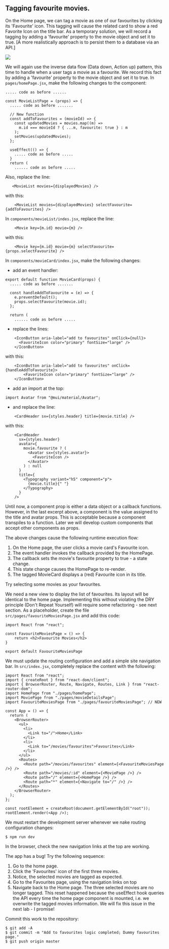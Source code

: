## Tagging favourite movies.

On the Home page, we can tag a movie as one of our favourites by clicking its 'Favourite' icon. This tagging will cause the related card to show a red Favorite Icon on the title bar. As a temporary solution, we will record a tagging by adding a 'favourite' property to the movie object and set it to true. [A more realistically approach is to persist them to a database via an API.] 

![][favorites]

We will again use the inverse data flow (Data down, Action up) pattern, this time to handle when a user tags a movie as a favourite. We record this fact by adding a 'favourite' property to the movie object and set it to true. In `pages/homePage.jsx`, make the following changes to the component:
~~~
..... code as before ......

const MovieListPage = (props) => {
  ..... code as before .......

  // New function
  const addToFavourites = (movieId) => {
    const updatedMovies = movies.map((m) =>
      m.id === movieId ? { ...m, favourite: true } : m
    );
    setMovies(updatedMovies);
  };

  useEffect(() => {
    ..... code as before .....
  }
  return (
    ...... code as before .....
~~~
Also, replace the line:
~~~
   <MovieList movies={displayedMovies} />
~~~
with this:
~~~
    <MovieList movies={displayedMovies} selectFavourite={addToFavourites} />
~~~
In `components/movieList/indes.jsx`, replace the line:
~~~
    <Movie key={m.id} movie={m} />
~~~
with this:
~~~
    <Movie key={m.id} movie={m} selectFavourite={props.selectFavourite} />
~~~
In `components/movieCard/index.jsx`, make the following changes:

+ add an event handler:
~~~
export default function MovieCard(props) {
  ..... code as before .......

  const handleAddToFavourite = (e) => {
    e.preventDefault();
    props.selectFavourite(movie.id);
  };

  return (
    ...... code as before .....
~~~
+ replace the lines:
~~~
    <IconButton aria-label="add to favourites" onClick={null}>
      <FavoriteIcon color="primary" fontSize="large" />
    </IconButton>
~~~
with this:
~~~
    <IconButton aria-label="add to favourites" onClick={handleAddToFavourite}>
        <FavoriteIcon color="primary" fontSize="large" />
    </IconButton>
~~~
+ add an import at the top:
~~~
import Avatar from "@mui/material/Avatar";
~~~
+ and replace the line:
~~~
    <CardHeader sx={styles.header} title={movie.title} />
~~~
with this:
~~~
    <CardHeader
      sx={styles.header}
      avatar={
        movie.favourite ? (
          <Avatar sx={styles.avatar}>
            <FavoriteIcon />
          </Avatar>
        ) : null
      }
      title={
        <Typography variant="h5" component="p">
          {movie.title}{" "}
        </Typography>
      }
    />
~~~
Until now, a component prop is either a data object or a callback functions. However, in the last excerpt above, a component is the value assigned to the title and avatar props. This is acceptable because a component transpiles to a function. Later we will develop custom components that accept other components as props.

The above changes cause the following runtime execution flow:
1. On the Home page, the user clicks a movie card's Favourite icon.
1. The event handler invokes the callback provided by the HomePage. 
1. The callback sets the movie's favourite property to true - a state change. 
1. This state change causes the HomePage to re-render. 
1. The tagged MovieCard displays a (red) Favourite icon in its title.   

Try selecting some movies as your favourites.

We need a new view to display the list of favourites. Its layout will be identical to the home page. Implementing this without violating the DRY principle (Don't Repeat Yourself) will require some refactoring - see next section. As a placeholder, create the file `src/pages/favouriteMoviesPage.jsx` and add this code:
~~~
import React from "react";

const FavouriteMoviesPage = () => {
    return <h2>Favourite Movies</h2>
}

export default FavouriteMoviesPage
~~~
We must update the routing configuration and add a simple site navigation bar. In `src/index.jsx`, completely replace the content with the following:
~~~
import React from "react";
import { createRoot } from "react-dom/client";
import { BrowserRouter, Route, Navigate, Routes, Link } from "react-router-dom";
import HomePage from "./pages/homePage";
import MoviePage from "./pages/movieDetailsPage";
import FavouriteMoviesPage from "./pages/favouriteMoviesPage"; // NEW

const App = () => {
  return (
    <BrowserRouter>
      <ul>
        <li>
          <Link to="/">Home</Link>
        </li>
        <li>
          <Link to="/movies/favourites">Favourites</Link>
        </li>
      </ul>
      <Routes>
        <Route path="/movies/favourites" element={<FavouriteMoviesPage />} />
        <Route path="/movies/:id" element={<MoviePage />} />
        <Route path="/" element={<HomePage />} />
        <Route path="*" element={<Navigate to="/" />} />
      </Routes>
    </BrowserRouter>
  );
};

const rootElement = createRoot(document.getElementById("root"));
rootElement.render(<App />);
 ~~~
We must restart the development server whenever we nake routing configuration changes:
~~~
$ npm run dev
~~~
In the browser, check the new navigation links at the top are working.

The app has a bug! Try the following sequence:

1. Go to the home page.
1. Click the 'Favourites' icon of the first three movies.
1. Notice, the selected movies are tagged as expected. 
1. Go to the Favourites page, using the navigation links on top
1. Navigate back to the Home page. The three selected movies are no longer tagged. This reset happened because the useEffect hook queries the API every time the home page component is mounted, i.e. we overwrite the tagged movies information. We will fix this issue in the next lab - I promise!

Commit this work to the repository:
~~~
$ git add -A
$ git commit -m "Add to favourites logic completed; Dummy favourites page."
$ git push origin master
~~~

[navigation]: ./img/navigation.png
[favorites]: ./img/favorites.png
